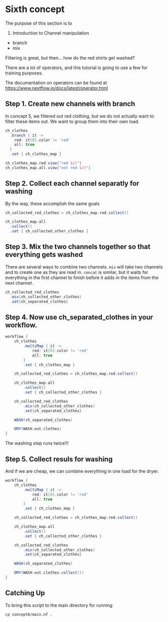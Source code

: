 # Sixth concept

The purpose of this section is to 
1. Introduction to Channel manipulation
  - branch
  - mix

Filtering is great, but then... how do the red shirts get washed?

There are a lot of operators, and this tutorial is going to use a few for training purposes.

The documentation on operators can be found at https://www.nextflow.io/docs/latest/operator.html


## Step 1. Create new channels with branch

In concept 5, we filtered out red clothing, but we do not actually want to filter these items out. We want to group them into their own load.

```groovy
ch_clothes
  .branch { it ->
    red: it[0].color != 'red'
    all: true
  }
  .set { ch_clothes_map }

ch_clothes_map.red.view{"red $it"}
ch_clothes_map.all.view{"not red $it"}
```

## Step 2. Collect each channel separatly for washing

By the way, these accomplish the same goals

```groovy
ch_collected_red_clothes = ch_clothes_map.red.collect()

ch_clothes_map.all
  .collect()
  .set { ch_collected_other_clothes }
```

## Step 3. Mix the two channels together so that everything gets washed

There are several ways to combine two channels. `mix` will take two channels and to create one as they are read in. `concat` is similar, but it waits for everything in the first channel to finish before it adds in the items from the next channel. 

```groovy
ch_collected_red_clothes
  .mix(ch_collected_other_clothes)
  .set{ch_separated_clothes}
```

## Step 4. Now use ch_separated_clothes in your workflow.

```groovy
workflow {
    ch_clothes
        .multiMap { it ->
            red: it[0].color != 'red'
            all: true
        }
        .set { ch_clothes_map }

    ch_collected_red_clothes = ch_clothes_map.red.collect()

    ch_clothes_map.all
        .collect()
        .set { ch_collected_other_clothes }

    ch_collected_red_clothes
        .mix(ch_collected_other_clothes)
        .set{ch_separated_clothes}

    WASH(ch_separated_clothes)

    DRY(WASH.out.clothes)
}
```

The washing step runs twice!!!

## Step 5. Collect resuls for washing

And if we are cheap, we can combine everything in one load for the dryer.

```groovy
workflow {
    ch_clothes
        .multiMap { it ->
            red: it[0].color != 'red'
            all: true
        }
        .set { ch_clothes_map }

    ch_collected_red_clothes = ch_clothes_map.red.collect()

    ch_clothes_map.all
        .collect()
        .set { ch_collected_other_clothes }

    ch_collected_red_clothes
        .mix(ch_collected_other_clothes)
        .set{ch_separated_clothes}

    WASH(ch_separated_clothes)

    DRY(WASH.out.clothes.collect())
}
```


## Catching Up

To bring this script to the main directory for running:

```bash
cp concept6/main.nf .
```